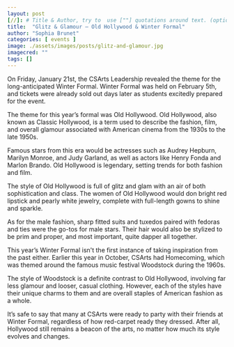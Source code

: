 ```yaml
---
layout: post
[//]: # Title & Author, try to  use [""] quotations around text. (optional, just formality)
title:  "Glitz & Glamour — Old Hollywood & Winter Formal"
author: "Sophia Brunet"
categories: [ events ]
image: ./assets/images/posts/glitz-and-glamour.jpg
imagecred: ""
tags: []
---
```


On Friday, January 21st, the CSArts Leadership revealed the theme for the long-anticipated Winter Formal. Winter Formal was held on February 5th, and tickets were already sold out days later as students excitedly prepared for the event.

The theme for this year’s formal was Old Hollywood. Old Hollywood, also known as Classic Hollywood, is a term used to describe the fashion, film, and overall glamour associated with American cinema from the 1930s to the late 1950s.

Famous stars from this era would be actresses such as Audrey Hepburn, Marilyn Monroe, and Judy Garland, as well as actors like Henry Fonda and Marlon Brando. Old Hollywood is legendary, setting trends for both fashion and film.

The style of Old Hollywood is full of glitz and glam with an air of both sophistication and class. The women of Old Hollywood would don bright red lipstick and pearly white jewelry, complete with full-length gowns to shine and sparkle.

As for the male fashion, sharp fitted suits and tuxedos paired with fedoras and ties were the go-tos for male stars. Their hair would also be stylized to be prim and proper, and most important, quite dapper all together.

This year’s Winter Formal isn't the first instance of taking inspiration from the past either. Earlier this year in October, CSArts had Homecoming, which was themed around the famous music festival Woodstock during the 1960s.

The style of Woodstock is a definite contrast to Old Hollywood, involving far less glamour and looser, casual clothing. However, each of the styles have their unique charms to them and are overall staples of American fashion as a whole.

It’s safe to say that many at CSArts were ready to party with their friends at Winter Formal, regardless of how red-carpet ready they dressed. After all, Hollywood still remains a beacon of the arts, no matter how much its style evolves and changes.